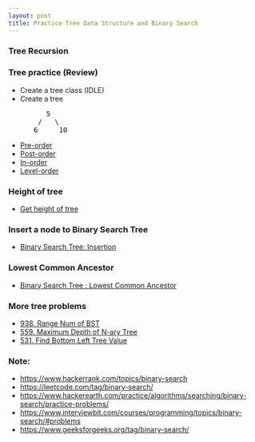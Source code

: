 ```yaml
---
layout: post
title: Practice Tree Data Structure and Binary Search
---
```



### Tree Recursion

### Tree practice (Review)
- Create a tree class (IDLE)
- Create a tree
<pre>
         5
       /   \
      6     10
</pre>

- [Pre-order](https://www.hackerrank.com/challenges/tree-preorder-traversal/problem)
- [Post-order](https://www.hackerrank.com/challenges/tree-postorder-traversal/problem)
- [In-order](https://www.hackerrank.com/challenges/tree-inorder-traversal)
- [Level-order](https://www.hackerrank.com/challenges/tree-level-order-traversal)

### Height of tree
- [Get height of tree](https://www.hackerrank.com/challenges/tree-height-of-a-binary-tree/problem)

### Insert a node to Binary Search Tree
- [Binary Search Tree: Insertion](https://www.hackerrank.com/challenges/binary-search-tree-insertion)

### Lowest Common Ancestor
- [Binary Search Tree : Lowest Common Ancestor](https://www.hackerrank.com/challenges/binary-search-tree-lowest-common-ancestor)

### More tree problems
- [938. Range Num of BST](https://leetcode.com/problems/range-sum-of-bst/)
- [559. Maximum Depth of N-ary Tree](https://leetcode.com/problems/maximum-depth-of-n-ary-tree)
- [531. Find Bottom Left Tree Value](https://leetcode.com/problems/find-bottom-left-tree-value/)

### Note:
- https://www.hackerrank.com/topics/binary-search
- https://leetcode.com/tag/binary-search/
- https://www.hackerearth.com/practice/algorithms/searching/binary-search/practice-problems/
- https://www.interviewbit.com/courses/programming/topics/binary-search/#problems
- https://www.geeksforgeeks.org/tag/binary-search/

